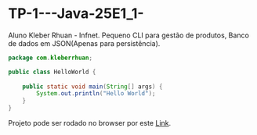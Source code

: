 # TP-1---Java-25E1_1-
Aluno Kleber Rhuan - Infnet.
Pequeno CLI para gestão de produtos, Banco de dados em JSON(Apenas para persistência).

```java
package com.kleberrhuan;

public class HelloWorld {
    
    public static void main(String[] args) {
        System.out.println("Hello World");
    }
}
```
Projeto pode ser rodado no browser por este [Link](https://cuddly-space-goggles-5j75jxpg9r734vjp.github.dev).
